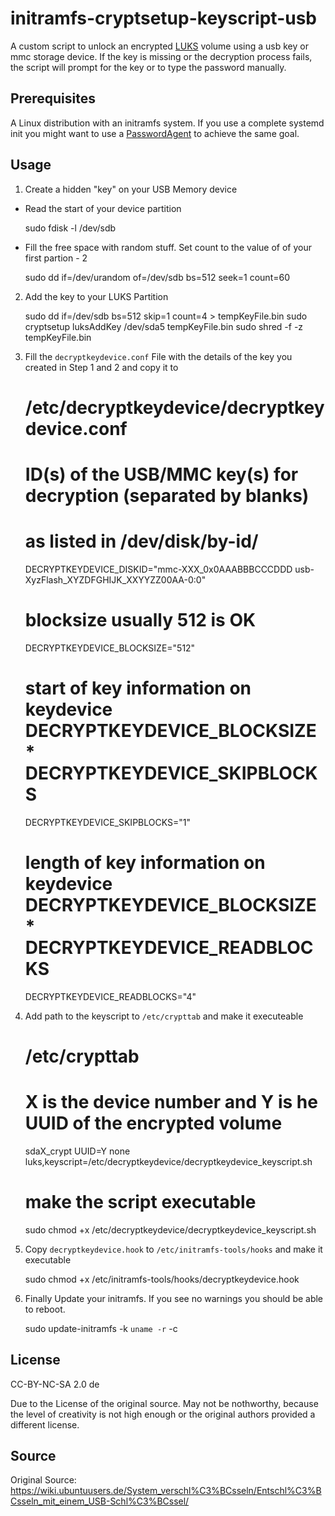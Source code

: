 # initramfs-cryptsetup-keyscript-usb
A custom script to unlock an encrypted [LUKS](https://en.wikipedia.org/wiki/Linux_Unified_Key_Setup) volume using a usb key or mmc storage device.
If the key is missing or the decryption process fails, the script will prompt for the key or to type the password manually.

## Prerequisites
A Linux distribution with an initramfs system.
If you use a complete systemd init you might want to use a [PasswordAgent](https://www.freedesktop.org/wiki/Software/systemd/PasswordAgents/) to achieve the same goal.

## Usage

1. Create a hidden "key" on your USB Memory device
- Read the start of your device partition

    sudo fdisk -l /dev/sdb

- Fill the free space with random stuff. Set count to the value of of your first partion - 2

    sudo dd if=/dev/urandom of=/dev/sdb bs=512 seek=1 count=60 

2. Add the key to your LUKS Partition

    sudo dd if=/dev/sdb bs=512 skip=1 count=4 > tempKeyFile.bin
    sudo cryptsetup luksAddKey /dev/sda5 tempKeyFile.bin
    sudo shred -f -z tempKeyFile.bin 

3. Fill the `decryptkeydevice.conf` File with the details of the key you created in Step 1 and 2 and copy it to

    # /etc/decryptkeydevice/decryptkeydevice.conf
    # ID(s) of the USB/MMC key(s) for decryption (separated by blanks)
    # as listed in /dev/disk/by-id/
    DECRYPTKEYDEVICE_DISKID="mmc-XXX_0x0AAABBBCCCDDD usb-XyzFlash_XYZDFGHIJK_XXYYZZ00AA-0:0"
    # blocksize usually 512 is OK
    DECRYPTKEYDEVICE_BLOCKSIZE="512"
    # start of key information on keydevice DECRYPTKEYDEVICE_BLOCKSIZE * DECRYPTKEYDEVICE_SKIPBLOCKS
    DECRYPTKEYDEVICE_SKIPBLOCKS="1"
    # length of key information on keydevice DECRYPTKEYDEVICE_BLOCKSIZE * DECRYPTKEYDEVICE_READBLOCKS
    DECRYPTKEYDEVICE_READBLOCKS="4"

4. Add path to the keyscript to `/etc/crypttab` and make it executeable

    # /etc/crypttab
    # X is the device number and Y is he UUID of the encrypted volume
    sdaX_crypt UUID=Y none luks,keyscript=/etc/decryptkeydevice/decryptkeydevice_keyscript.sh

    # make the script executable
    sudo chmod +x /etc/decryptkeydevice/decryptkeydevice_keyscript.sh 

5. Copy `decryptkeydevice.hook` to `/etc/initramfs-tools/hooks` and make it executable

    sudo chmod +x /etc/initramfs-tools/hooks/decryptkeydevice.hook


6. Finally Update your initramfs. If you see no warnings you should be able to reboot.

    sudo update-initramfs -k `uname -r` -c 

## License
CC-BY-NC-SA 2.0 de

Due to the License of the original source.
May not be nothworthy, because the level of creativity is not high enough or the original authors provided a different license.

## Source
Original Source: https://wiki.ubuntuusers.de/System_verschl%C3%BCsseln/Entschl%C3%BCsseln_mit_einem_USB-Schl%C3%BCssel/
